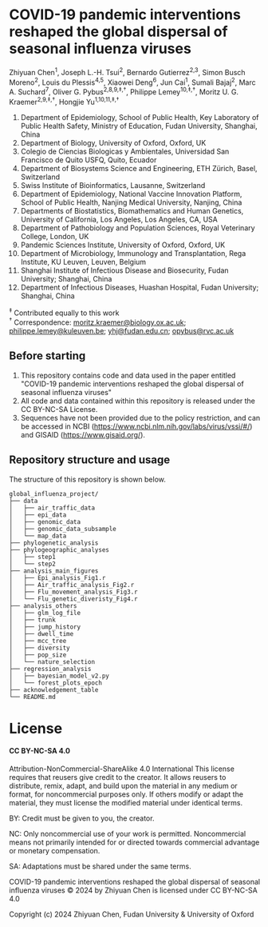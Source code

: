 # COVID-19 pandemic interventions reshaped the global dispersal of seasonal influenza viruses

Zhiyuan Chen<sup>1</sup>, Joseph L.-H. Tsui<sup>2</sup>, Bernardo Gutierrez<sup>2,3</sup>, Simon Busch Moreno<sup>2</sup>, Louis du Plessis<sup>4,5</sup>, Xiaowei Deng<sup>6</sup>, Jun Cai<sup>1</sup>, Sumali Bajaj<sup>2</sup>, Marc A. Suchard<sup>7</sup>, Oliver G. Pybus<sup>2,8,9,‡,†</sup>, Philippe Lemey<sup>10,‡,†</sup>, Moritz U. G. Kraemer<sup>2,9,‡,†</sup>, Hongjie Yu<sup>1,10,11,‡,†</sup>

1.	Department of Epidemiology, School of Public Health, Key Laboratory of Public Health Safety, Ministry of Education, Fudan University, Shanghai, China
2.	Department of Biology, University of Oxford, Oxford, UK
3.	Colegio de Ciencias Biologicas y Ambientales, Universidad San Francisco de Quito USFQ, Quito, Ecuador
4.	Department of Biosystems Science and Engineering, ETH Zürich, Basel, Switzerland
5.	Swiss Institute of Bioinformatics, Lausanne, Switzerland
6.	Department of Epidemiology, National Vaccine Innovation Platform, School of Public Health, Nanjing Medical University, Nanjing, China
7.	Departments of Biostatistics, Biomathematics and Human Genetics, University of California, Los Angeles, Los Angeles, CA, USA
8.	Department of Pathobiology and Population Sciences, Royal Veterinary College, London, UK
9.  Pandemic Sciences Institute, University of Oxford, Oxford, UK
10.	Department of Microbiology, Immunology and Transplantation, Rega Institute, KU Leuven, Leuven, Belgium
11.	Shanghai Institute of Infectious Disease and Biosecurity, Fudan University; Shanghai, China
12.	Department of Infectious Diseases, Huashan Hospital, Fudan University; Shanghai, China

<sup>‡</sup> Contributed equally to this work  
<sup>†</sup> Correspondence: moritz.kraemer@biology.ox.ac.uk; philippe.lemey@kuleuven.be; yhj@fudan.edu.cn; opybus@rvc.ac.uk

## Before starting
1. This repository contains code and data used in the paper entitled "COVID-19 pandemic interventions reshaped the global dispersal of seasonal influenza viruses"  
2. All code and data contained within this repository is released under the CC BY-NC-SA License. 
3. Sequences have not been provided due to the policy restriction, and can be accessed in NCBI (https://www.ncbi.nlm.nih.gov/labs/virus/vssi/#/) and GISAID (https://www.gisaid.org/).  

## Repository structure and usage
The structure of this repository is shown below.  

```
global_influenza_project/
├── data
│   ├── air_traffic_data
│   ├── epi_data
│   ├── genomic_data
│   ├── genomic_data_subsample
│   └── map_data
├── phylogenetic_analysis
├── phylogeographic_analyses
│   ├── step1
│   └── step2
├── analysis_main_figures
│   ├── Epi_analysis_Fig1.r
│   ├── Air_traffic_analysis_Fig2.r
│   ├── Flu_movement_analysis_Fig3.r
│   └── Flu_genetic_diveristy_Fig4.r
├── analysis_others
│   ├── glm_log_file
│   ├── trunk
│   ├── jump_history
│   ├── dwell_time
│   ├── mcc_tree
│   ├── diversity
│   ├── pop_size
│   └── nature_selection
├── regression_analysis
│   ├── bayesian_model_v2.py
│   └── forest_plots_epoch
├── acknowledgement_table
└── README.md
```

<h1> License </h1>
<h4>CC BY-NC-SA 4.0 </h4>

Attribution-NonCommercial-ShareAlike 4.0 International
This license requires that reusers give credit to the creator. It allows reusers to distribute, remix, adapt, and build upon the material in any medium or format, for noncommercial purposes only. If others modify or adapt the material, they must license the modified material under identical terms.

BY: Credit must be given to you, the creator.

NC: Only noncommercial use of your work is permitted.
Noncommercial means not primarily intended for or directed towards commercial advantage or monetary compensation.

SA: Adaptations must be shared under the same terms.

COVID-19 pandemic interventions reshaped the global dispersal of seasonal influenza viruses © 2024 by Zhiyuan Chen is licensed under CC BY-NC-SA 4.0 

Copyright (c) 2024 Zhiyuan Chen, Fudan University & University of Oxford
